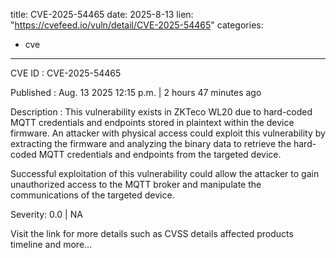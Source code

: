  
title: CVE-2025-54465
date: 2025-8-13
lien: "https://cvefeed.io/vuln/detail/CVE-2025-54465"
categories:
  - cve
---

CVE ID : CVE-2025-54465

Published :  Aug. 13
2025
12:15 p.m. | 2 hours
47 minutes ago

Description : This vulnerability exists in ZKTeco WL20 due to hard-coded MQTT credentials and endpoints stored in plaintext within the device firmware. An attacker with physical access could exploit this vulnerability by extracting the firmware and analyzing the binary data to retrieve the hard-coded MQTT credentials and endpoints from the targeted device.

Successful exploitation of this vulnerability could allow the attacker to gain unauthorized access to the MQTT broker and manipulate the communications of the targeted device.

Severity: 0.0 | NA

Visit the link for more details
such as CVSS details
affected products
timeline
and more...
